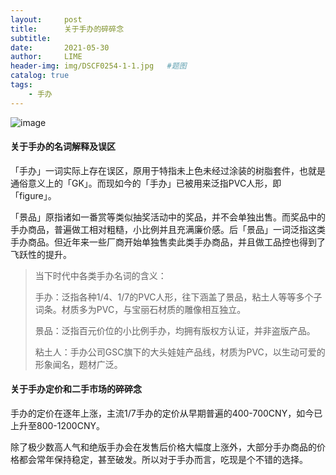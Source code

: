 ```yaml
---
layout:     post
title:      关于手办的碎碎念
subtitle:   
date:       2021-05-30
author:     LIME
header-img: img/DSCF0254-1-1.jpg   #题图
catalog: true
tags:
    - 手办
---
```


![image](https://user-images.githubusercontent.com/66418754/120087364-c34eda00-c119-11eb-9eb7-c9827db0f20a.png)

#### 关于手办的名词解释及误区

「手办」一词实际上存在误区，原用于特指未上色未经过涂装的树脂套件，也就是通俗意义上的「GK」。而现如今的「手办」已被用来泛指PVC人形，即「figure」。

「景品」原指诸如一番赏等类似抽奖活动中的奖品，并不会单独出售。而奖品中的手办商品，普遍做工相对粗糙，小比例并且充满廉价感。后「景品」一词泛指这类手办商品。但近年来一些厂商开始单独售卖此类手办商品，并且做工品控也得到了飞跃性的提升。

>当下时代中各类手办名词的含义：
>
>手办：泛指各种1/4、1/7的PVC人形，往下涵盖了景品，粘土人等等多个子词条。材质多为PVC，与宝丽石材质的雕像相互独立。
>
>景品：泛指百元价位的小比例手办，均拥有版权方认证，并非盗版产品。
>
>粘土人：手办公司GSC旗下的大头娃娃产品线，材质为PVC，以生动可爱的形象闻名，题材广泛。

#### 关于手办定价和二手市场的碎碎念

手办的定价在逐年上涨，主流1/7手办的定价从早期普遍的400-700CNY，如今已上升至800-1200CNY。

除了极少数高人气和绝版手办会在发售后价格大幅度上涨外，大部分手办商品的价格都会常年保持稳定，甚至破发。所以对于手办而言，吃现是个不错的选择。


